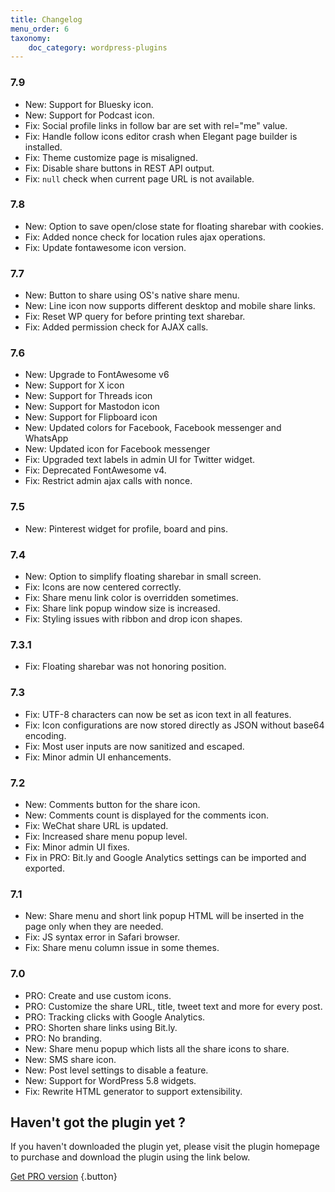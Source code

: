 ```yaml
---
title: Changelog
menu_order: 6
taxonomy:
    doc_category: wordpress-plugins
---
```


### 7.9
* New: Support for Bluesky icon.
* New: Support for Podcast icon.
* Fix: Social profile links in follow bar are set with rel="me" value.
* Fix: Handle follow icons editor crash when Elegant page builder is installed.
* Fix: Theme customize page is misaligned.
* Fix: Disable share buttons in REST API output.
* Fix: `null` check when current page URL is not available.

### 7.8
* New: Option to save open/close state for floating sharebar with cookies.
* Fix: Added nonce check for location rules ajax operations.
* Fix: Update fontawesome icon version.

### 7.7
* New: Button to share using OS's native share menu.
* New: Line icon now supports different desktop and mobile share links.
* Fix: Reset WP query for before printing text sharebar.
* Fix: Added permission check for AJAX calls.

### 7.6
* New: Upgrade to FontAwesome v6
* New: Support for X icon
* New: Support for Threads icon
* New: Support for Mastodon icon
* New: Support for Flipboard icon
* New: Updated colors for Facebook, Facebook messenger and WhatsApp
* New: Updated icon for Facebook messenger
* Fix: Upgraded text labels in admin UI for Twitter widget.
* Fix: Deprecated FontAwesome v4.
* Fix: Restrict admin ajax calls with nonce.

### 7.5
* New: Pinterest widget for profile, board and pins.

### 7.4
* New: Option to simplify floating sharebar in small screen.
* Fix: Icons are now centered correctly.
* Fix: Share menu link color is overridden sometimes.
* Fix: Share link popup window size is increased.
* Fix: Styling issues with ribbon and drop icon shapes.

### 7.3.1
* Fix: Floating sharebar was not honoring position.

### 7.3
* Fix: UTF-8 characters can now be set as icon text in all features.
* Fix: Icon configurations are now stored directly as JSON without base64 encoding.
* Fix: Most user inputs are now sanitized and escaped.
* Fix: Minor admin UI enhancements.

### 7.2
* New: Comments button for the share icon.
* New: Comments count is displayed for the comments icon.
* Fix: WeChat share URL is updated.
* Fix: Increased share menu popup level.
* Fix: Minor admin UI fixes.
* Fix in PRO: Bit.ly and Google Analytics settings can be imported and exported.

### 7.1
* New: Share menu and short link popup HTML will be inserted in the page only when they are needed.
* Fix: JS syntax error in Safari browser.
* Fix: Share menu column issue in some themes.

### 7.0

* PRO: Create and use custom icons.
* PRO: Customize the share URL, title, tweet text and more for every post.
* PRO: Tracking clicks with Google Analytics.
* PRO: Shorten share links using Bit.ly.
* PRO: No branding.
* New: Share menu popup which lists all the share icons to share.
* New: SMS share icon.
* New: Post level settings to disable a feature.
* New: Support for WordPress 5.8 widgets.
* Fix: Rewrite HTML generator to support extensibility.


## Haven't got the plugin yet ?

If you haven't downloaded the plugin yet, please visit the plugin homepage to purchase and download the plugin using the link below.

[Get PRO version](/wordpress-plugins/wp-socializer/) {.button}
